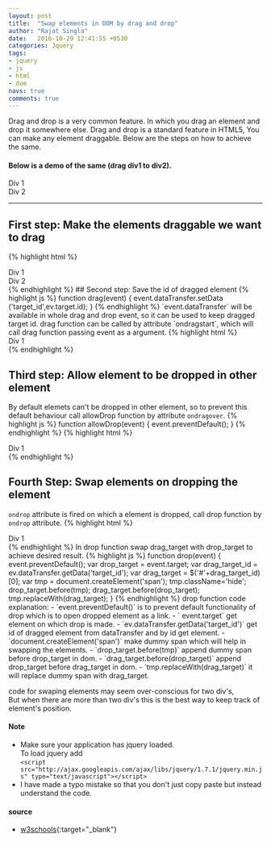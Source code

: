 ```yaml
---
layout: post
title:  "Swap elements in DOM by drag and drop"
author: "Rajat Singla"
date:   2016-10-29 12:41:55 +0530
categories: Jquery
tags:
- jquery
- js
- html
- dom
navs: true
comments: true
---
```



Drag and drop is a very common feature. In which you drag an element and drop it somewhere else.
Drag and drop is a standard feature in HTML5, You can make any element draggable.
Below are the steps on how to achieve the same.
<!--more-->
#### Below is a demo of the same (drag div1 to div2).
<div class="drag-demo">
  <script src="http://ajax.googleapis.com/ajax/libs/jquery/1.7.1/jquery.min.js" type="text/javascript"></script>
  <script>
    function drag(ev)
    {ev.dataTransfer.setData('target_id',ev.target.id);}
    function allowDrop(ev) {
 	    ev.preventDefault();
 	    }
      function drop(ev) {
        var drop_target = ev.target;
        var drag_target_id = ev.dataTransfer.getData('target_id');
        var drag_target = $('#'+drag_target_id)[0];
        var tmp = document.createElement('span');
        tmp.className='hide';
        drop_target.before(tmp);
        drag_target.before(drop_target);
        tmp.replaceWith(drag_target);
      }
  </script>
  <div class="draggable-div" id="div1"
  ondrop="drop(event)" ondragover="allowDrop(event)" draggable="true" ondragstart="drag(event)">Div 1</div>
  <div class="draggable-div light" id="div2"
    ondrop="drop(event)" ondragover="allowDrop(event)" draggable="true" ondragstart="drag(event)">Div 2</div>
</div>

---
## First step: Make the elements draggable we want to drag
{% highlight html %}
<div id="div1" draggable=true>Div 1</div>
<div id="div2" draggable=true>Div 2</div>
{% endhighlight %}
## Second step: Save the id of dragged element
{% highlight js %}
function drag(event)
  {
    event.dataTransfer.setData
    ('target_id',ev.target.id);
  }
{% endhighlight %}
`event.dataTransfer` will be available in whole drag and drop event, so it can be used to keep dragged target id.        
drag function can be called by attribute `ondragstart`, which will call drag function passing event as a argument.
{% highlight html %}
<div id="div1" draggable=true ondragstart="drag(event)">Div 1</div>
{% endhighlight %}

## Third step: Allow element to be dropped in other element
By default elemets can't be dropped in other element, so to prevent this default behaviour
call allowDrop function by attribute `ondragover`.
{% highlight js %}
function allowDrop(event)
  {
  event.preventDefault();
  }
{% endhighlight %}
{% highlight html %}
<div id="div1" draggable=true ondragstart="drag(event)" ondragover="allowDrop(event)">Div 1</div>
{% endhighlight %}

## Fourth Step: Swap elements on dropping the element
`ondrop` attribute is fired on which a element is dropped, call drop function by `ondrop` attribute.
{% highlight html %}
<div id="div1" draggable=true ondragstart="drag(event)" ondragover="allowDrop(event)" ondrop="drop(event)">Div 1</div>
{% endhighlight %}
In drop function swap drag_target with drop_target to achieve desired result.
{% highlight js %}
function drop(event) {
  event.preventDefault();  
  var drop_target = event.target;
  var drag_target_id = ev.dataTransfer.getData('target_id');
  var drag_target = $('#'+drag_target_id)[0];
  var tmp = document.createElement('span');
  tmp.className='hide';
  drop_target.before(tmp);
  drag_target.before(drop_target);
  tmp.replaceWith(drag_target);
}
{% endhighlight %}
drop function code explanation:
- `event.preventDefault()` is to prevent default functionality of drop which is to open dropped element as a link.
- ` event.target` get element on which drop is made.
- `ev.dataTransfer.getData('target_id')` get id of dragged element from dataTransfer and by id get element.
- `document.createElement('span')` make dummy span which will help in swapping the elements.
- `drop_target.before(tmp)` append dummy span before drop_target in dom.
- `drag_target.before(drop_target)` append drop_target before drag_target in dom.
- `tmp.replaceWith(drag_target)` it will replace dummy span with drag_target.

code for swaping elements may seem over-conscious for two div's,     
But when there are more than two div's this is the best way to keep track of element's position.

#### Note
- Make sure your application has jquery loaded.     
To load jquery add      
`<script src="http://ajax.googleapis.com/ajax/libs/jquery/1.7.1/jquery.min.js" type="text/javascript"></script>`
 - I have made a typo mistake so that you don't just copy paste but instead understand the code.

#### source
- [w3schools](http://www.w3schools.com/html/html5_draganddrop.asp "w3schools"){:target="_blank"}

